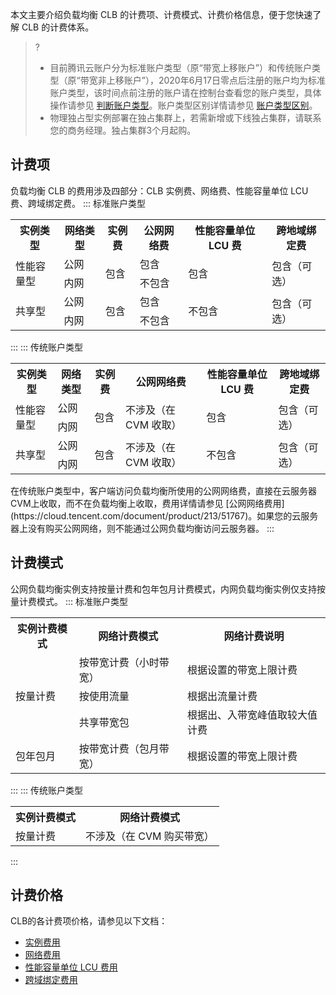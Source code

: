 本文主要介绍负载均衡 CLB 的计费项、计费模式、计费价格信息，便于您快速了解 CLB 的计费体系。

>?
>- 目前腾讯云账户分为标准账户类型（原“带宽上移账户”）和传统账户类型（原“带宽非上移账户”），2020年6月17日零点后注册的账户均为标准账户类型，该时间点前注册的账户请在控制台查看您的账户类型，具体操作请参见 [判断账户类型](https://cloud.tencent.com/document/product/1199/49090#judge)。账户类型区别详情请参见 [账户类型区别](https://cloud.tencent.com/document/product/1199/49090#.E8.B4.A6.E6.88.B7.E7.B1.BB.E5.9E.8B.E7.9A.84.E5.8C.BA.E5.88.AB)。
>- 物理独占型实例部署在独占集群上，若需新增或下线独占集群，请联系您的商务经理。独占集群3个月起购。

## 计费项
负载均衡 CLB 的费用涉及四部分：CLB 实例费、网络费、性能容量单位 LCU 费、跨域绑定费。
<dx-tabs>
::: 标准账户类型
<table>
<tr>
<th>实例类型 </th>
<th>网络类型 </th>
<th>实例费 </th>
<th>公网网络费 </th>
<th>性能容量单位 LCU 费</th>
<th>跨地域绑定费 </th>
</tr>
<tr>
<td rowspan="2">性能容量型</td>
<td >公网</td>
<td rowspan="2">包含</td>
<td>包含</td>
<td rowspan="2">包含</td>
<td rowspan="2">包含（可选）</td>
</tr>
<tr>
<td >内网</td>
<td >不包含</td>
</tr>
<tr>
<td rowspan="2">共享型</td>
<td >公网</td>
<td rowspan="2">包含</td>
<td>包含</td>
<td rowspan="2">不包含</td>
<td rowspan="2">包含（可选）</td>
</tr>
<tr>
<td >内网</td>
<td >不包含</td>
</tr>
</table>
:::
::: 传统账户类型
<table>
<tr>
<th>实例类型 </th>
<th>网络类型 </th>
<th>实例费 </th>
<th>公网网络费 </th>
<th>性能容量单位 LCU 费</th>
<th>跨地域绑定费 </th>
</tr>
<tr>
<td rowspan="2">性能容量型</td>
<td >公网</td>
<td rowspan="2">包含</td>
<td rowspan="2">不涉及（在 CVM 收取）</td>
<td rowspan="2">包含</td>
<td rowspan="2">包含（可选）</td>
</tr>
<tr>
<td >内网</td>
</tr>
<tr>
<td rowspan="2">共享型</td>
<td >公网</td>
<td rowspan="2">包含</td>
<td rowspan="2">不涉及（在 CVM 收取）</td>
<td rowspan="2">不包含</td>
<td rowspan="2">包含（可选）</td>
</tr>
<tr>
<td >内网</td>
</tr>
</table>
<dx-alert infotype="notice" title="">
在传统账户类型中，客户端访问负载均衡所使用的公网网络费，直接在云服务器 CVM上收取，而不在负载均衡上收取，费用详情请参见 [公网网络费用](https://cloud.tencent.com/document/product/213/51767)。如果您的云服务器上没有购买公网网络，则不能通过公网负载均衡访问云服务器。
</dx-alert>
:::
</dx-tabs>

## 计费模式
公网负载均衡实例支持按量计费和包年包月计费模式，内网负载均衡实例仅支持按量计费模式。
<dx-tabs>
::: 标准账户类型
<table>
<tr>
<th>实例计费模式</th>
<th>网络计费模式</th>
<th>网络计费说明</th>
</tr>
<tr>
<td rowspan="3">按量计费</td>
<td>按带宽计费（小时带宽）</td>
<td>根据设置的带宽上限计费</td>
</tr>
<tr>
<td>按使用流量</td>
<td>根据出流量计费</td>
</tr>
<tr>
<td>共享带宽包</td>
<td>根据出、入带宽峰值取较大值计费</td>
</tr>
<tr>
<td>包年包月</td>
<td>按带宽计费（包月带宽）</td>
<td>根据设置的带宽上限计费</td>
</tr>
</table>
:::
::: 传统账户类型
<table>
<tr>
<th>实例计费模式</th>
<th>网络计费模式</th>
</tr>
<tr>
<td>按量计费</td>
<td>不涉及（在 CVM 购买带宽）</td>
</tr>
</table>
:::
</dx-tabs>

## 计费价格
CLB的各计费项价格，请参见以下文档：
- [实例费用](https://cloud.tencent.com/document/product/214/8848)
- [网络费用](https://cloud.tencent.com/document/product/214/42935)
- [性能容量单位 LCU 费用](https://cloud.tencent.com/document/product/214/58387)
- [跨域绑定费用](https://cloud.tencent.com/document/product/214/42936)
